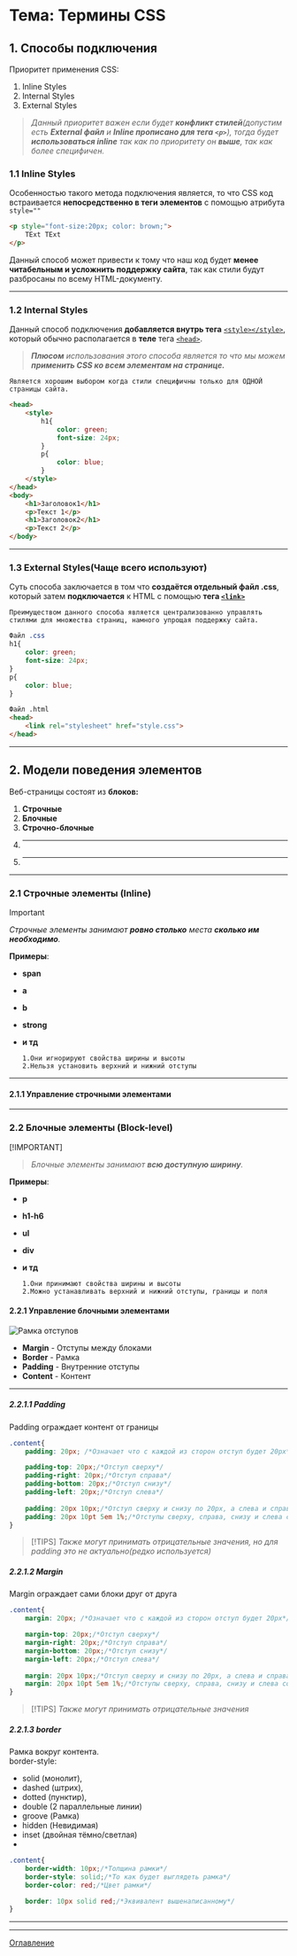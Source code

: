 # Тема: Термины CSS
## 1. Способы подключения
Приоритет применения CSS:
1. Inline Styles  
2. Internal Styles  
3. External Styles  
>_Данный приоритет важен если будет **конфликт стилей**(допустим есть **External файл** и **Inline прописано для тега `<p>`**), тогда будет **использоваться inline** так как по приоритету он **выше**, так как более специфичен._
### 1.1 Inline Styles
Особенностью такого метода подключения является, то что CSS код встраивается **непосредственно в теги элементов** с помощью атрибута `style=""`
```HTML
<p style="font-size:20px; color: brown;">
    TExt TExt
</p>
```
Данный способ может привести к тому что наш код будет **менее читабельным и усложнить поддержку сайта**, так как стили будут разбросаны по всему HTML-документу.
***

### 1.2 Internal Styles
Данный способ подключения **добавляется внутрь тега** [`<style></style>`](../003_html/03_Tags.md), который обычно располагается в **теле** тега [`<head>`](../003_html/03_Tags.md).  
>_**Плюсом** использования этого способа является то что мы можем **применить CSS ко всем элементам на странице.**_  

    Является хорошим выбором когда стили специфичны только для ОДНОЙ страницы сайта.

```HTML
<head>
    <style>
        h1{
            color: green;
            font-size: 24px;
        }
        p{
            color: blue;
        }
    </style>
</head>
<body>
    <h1>Заголовок1</h1>
    <p>Текст 1</p>
    <h1>Заголовок2</h1>
    <p>Текст 2</p>
</body>
```
***

### 1.3 External Styles(Чаще всего используют)
Суть способа заключается в том что **создаётся отдельный файл .css**, который затем **подключается** к HTML с помощью **тега [`<link>`](../003_html/03_Tags.md)**

    Преимуществом данного способа является централизованно управлять стилями для множества страниц, намного упрощая поддержку сайта.

```CSS
Файл .css
h1{
    color: green;
    font-size: 24px;
}
p{
    color: blue;
}
```

```HTML
Файл .html
<head>
    <link rel="stylesheet" href="style.css">
</head>    
```
***
## 2. Модели поведения элементов
Веб-страницы состоят из **блоков:**
1. **Строчные** 
2. **Блочные**
3. **Строчно-блочные**
4. ****
5. ****
***
### 2.1 Строчные элементы (Inline)
>[!IMPORTANT]
>_Строчные элементы занимают **ровно столько** места **сколько им необходимо**._  

**Примеры**:
- **span**
- **a**
- **b**
- **strong**
- **и тд**  

      1.Они игнорируют свойства ширины и высоты  
      2.Нельзя установить верхний и нижний отступы
***
#### 2.1.1 Управление строчными элементами  


***
### 2.2 Блочные элементы (Block-level)
[!IMPORTANT]
>_Блочные элементы занимают **всю доступную ширину**._  

**Примеры**:
- **p**
- **h1-h6**
- **ul**
- **div**
- **и тд**  

      1.Они принимают свойства ширины и высоты  
      2.Можно устанавливать верхний и нижний отступы, границы и поля

#### 2.2.1 Управление блочными элементами  
![Рамка отступов](Margin_.png)  
- **Margin** - Отступы между блоками   
- **Border** - Рамка   
- **Padding** - Внутренние отступы   
- **Content** - Контент   
***
##### 2.2.1.1 Padding
Padding ограждает контент от границы
```CSS
.content{
    padding: 20px; /*Означает что с каждой из сторон отступ будет 20px*/

    padding-top: 20px;/*Отступ сверху*/
    padding-right: 20px;/*Отступ справа*/
    padding-bottom: 20px;/*Отступ снизу*/
    padding-left: 20px;/*Отступ слева*/
    
    padding: 20px 10px;/*Отступ сверху и снизу по 20px, а слева и справа по 10px*/
    padding: 20px 10pt 5em 1%;/*Отступы сверху, справа, снизу и слева соответственно*/
}
```
>[!TIPS]
>_Также могут принимать отрицательные значения, но для padding это не актуально(редко используется)_
##### 2.2.1.2 Margin
Margin ограждает сами блоки друг от друга
```CSS
.content{
    margin: 20px; /*Означает что с каждой из сторон отступ будет 20px*/

    margin-top: 20px;/*Отступ сверху*/
    margin-right: 20px;/*Отступ справа*/
    margin-bottom: 20px;/*Отступ снизу*/
    margin-left: 20px;/*Отступ слева*/
    
    margin: 20px 10px;/*Отступ сверху и снизу по 20px, а слева и справа по 10px*/
    margin: 20px 10pt 5em 1%;/*Отступы сверху, справа, снизу и слева соответственно*/
}
```
>[!TIPS]
>_Также могут принимать отрицательные значения_
##### 2.2.1.3 border
Рамка вокруг контента.  
border-style:
- solid (монолит),
- dashed (штрих),
- dotted (пунктир),
- double (2 параллельные линии)
- groove (Рамка)
- hidden (Невидимая)
- inset (двойная тёмно/светлая)
-   

```CSS
.content{
    border-width: 10px;/*Толщина рамки*/
    border-style: solid;/*То как будет выглядеть рамка*/
    border-color: red;/*Цвет рамки*/

    border: 10px solid red;/*Эквивалент вышенаписанному*/
}
```
***

***
[Оглавление](./../001_markdown/03_menu.md)